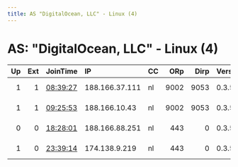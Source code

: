 ```yaml
---
title: AS "DigitalOcean, LLC" - Linux (4)
---
```


# AS: "DigitalOcean, LLC" - Linux (4)

|   Up |   Ext | JoinTime                                                                                            | IP             | CC   |   ORp |   Dirp | Version   | Contact                      | Nickname    |   eFamMembers |
|-----:|------:|:----------------------------------------------------------------------------------------------------|:---------------|:-----|------:|-------:|:----------|:-----------------------------|:------------|--------------:|
|    1 |     1 | [08:39:27](https://metrics.torproject.org/rs.html#details/5CCF32A36299508A3F0E398689CD5E8D79547B99) | 188.166.37.111 | nl   |  9002 |   9053 | 0.3.5.7   | Admin &lt;admin AT rubysloth | DEADLYELK02 |             1 |
|    1 |     1 | [09:25:53](https://metrics.torproject.org/rs.html#details/CA6F438E4FE34C468047B0E644FC082AB59E5E3C) | 188.166.10.43  | nl   |  9002 |   9053 | 0.3.5.7   | Admin &lt;admin AT rubysloth | DEADLYELK01 |             1 |
|    0 |     0 | [18:28:01](https://metrics.torproject.org/rs.html#details/C00732491562670733D3006CCDE21CD0D47ABEFA) | 188.166.88.251 | nl   |   443 |      0 | 0.3.5.7   | Francesco Negriolli &lt;fran | JimMoriarty |             1 |
|    1 |     0 | [23:39:14](https://metrics.torproject.org/rs.html#details/CC49508A3F751A30DB88CB9E1328FD393277D767) | 174.138.9.219  | nl   |   443 |      0 | 0.3.5.7   | Francesco &lt;franegri@proto | FrahLay     |             1 |
